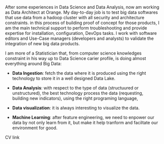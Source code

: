 After some experiences in Data Science and Data Analysis, now am working as Data Architect at Orange. My day-to-day job is to test big data softwares that use data from a hadoop cluster with all security and architecture constraints. in this process of building proof of concept for those products, I am the main technical support to perform troubleshooting and provide expertise for installation, configuration, DevOps tasks. I work with software editors and Use-Case managers (developers and analysts) to validate the integration of new big data products.


I am more of a Statistician that, from computer science knowledges constraint in his way up to Data Science carier profile, is doing almost everything around Big Data:

  - **Data Ingestion**: fetch the data where it is produced using the right technology to store it in a well designed Data Lake.
  
  - **Data Analysis**: with respect to the type of data (structuured or unstructured), the best technology process the data (requesting, building new indicators), using the right programing language,
  
  - **Data visualization**: it is always interesting to visualize the data.
  
  - **Machine Learning**: after feature engineering, we need to enpower our data by not only learn from it, but make it help tranform and faciltate our environment for good.
  
  CV link
